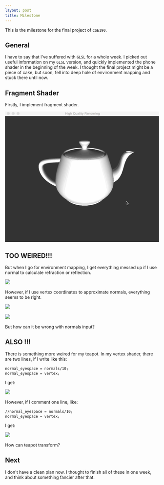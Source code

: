 ```yaml
---
layout: post
title: Milestone
---
```


This is the milestone for the final project of `CSE190`. 

## General

I have to say that I've suffered with `GLSL` for a whole week. I picked out useful information on my `GLSL` version, and quickly implemented the phone shader in the beginning of the week. I thought the final project might be a piece of cake, but soon, fell into deep hole of environment mapping and stuck there until now.

## Fragment Shader

Firstly, I implement fragment shader.

![](../img3/shader.gif)

## TOO WEIRED!!!

But when I go for environment mapping, I get everything messed up if I use normal to calculate refraction or reflection. 

![](../img3/normal.gif)

However, if I use vertex coordinates to approximate normals, everything seems to be right.

![](../img3/cube.gif)

![](../img3/cube2.gif)

But how can it be wrong with normals input? 

## ALSO !!!

There is something more weired for my teapot.
In my vertex shader, there are two lines, if I write like this:

```
normal_eyespace = normals/10;
normal_eyespace = vertex;
```

I get:

![](../img3/teapot.gif)

However, if I comment one line, like:
```
//normal_eyespace = normals/10;
normal_eyespace = vertex;
```

I get:

![](../img3/teapot2.gif)

How can teapot transform?

## Next

I don't have a clean plan now. I thought to finish all of these in one week, and think about something fancier after that. 








